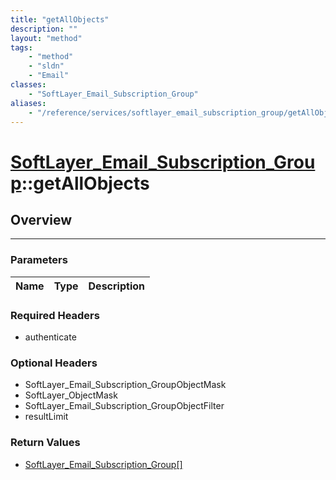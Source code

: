 ```yaml
---
title: "getAllObjects"
description: ""
layout: "method"
tags:
    - "method"
    - "sldn"
    - "Email"
classes:
    - "SoftLayer_Email_Subscription_Group"
aliases:
    - "/reference/services/softlayer_email_subscription_group/getAllObjects"
---
```

# [SoftLayer_Email_Subscription_Group](/reference/services/SoftLayer_Email_Subscription_Group)::getAllObjects





## Overview 


-----

### Parameters 
|Name | Type | Description |
| --- | --- | --- |


### Required Headers
* authenticate


### Optional Headers
* SoftLayer_Email_Subscription_GroupObjectMask
* SoftLayer_ObjectMask
* SoftLayer_Email_Subscription_GroupObjectFilter
* resultLimit

### Return Values
* <a href='/reference/datatypes/SoftLayer_Email_Subscription_Group'>SoftLayer_Email_Subscription_Group[] </a>




